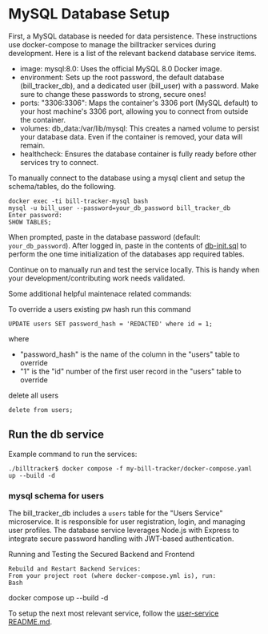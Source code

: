 # MySQL Database Setup

First, a MySQL database is needed for data persistence. These instructions use docker-compose to manage the billtracker services during development. Here is a list of the relevant backend database service items.

- image: mysql:8.0: Uses the official MySQL 8.0 Docker image.
- environment: Sets up the root password, the default database (bill_tracker_db), and a dedicated user (bill_user) with a password. Make sure to change these passwords to strong, secure ones!
- ports: "3306:3306": Maps the container's 3306 port (MySQL default) to your host machine's 3306 port, allowing you to connect from outside the container.
- volumes: db_data:/var/lib/mysql: This creates a named volume to persist your database data. Even if the container is removed, your data will remain.
- healthcheck: Ensures the database container is fully ready before other services try to connect.

To manually connect to the database using a mysql client and setup the schema/tables, do the following.
```
docker exec -ti bill-tracker-mysql bash
mysql -u bill_user --password=your_db_password bill_tracker_db
Enter password:
SHOW TABLES;
```
When prompted, paste in the database password (default: `your_db_password`). After logged in, paste in the contents of [db-init.sql](db-init.sql) to perform the one time initialization of the databases app required tables. 

Continue on to manually run and test the service locally. This is handy when your development/contributing work needs validated.

Some additional helpful maintenace related commands:

To override a users existing pw hash run this command
```
UPDATE users SET password_hash = 'REDACTED' where id = 1;
```
where
- "password_hash" is the name of the column in the "users" table to override
- "1" is the "id" number of the first user record in the "users" table to override

delete all users
```
delete from users;
```

## Run the db service

Example command to run the services:
```
./billtracker$ docker compose -f my-bill-tracker/docker-compose.yaml up --build -d
```

### mysql schema for users

The bill_tracker_db includes a `users` table for the "Users Service" microservice. It is responsible for user registration, login, and managing user profiles. The database service leverages Node.js with Express to integrate secure password handling with JWT-based authentication.


 Running and Testing the Secured Backend and Frontend

    Rebuild and Restart Backend Services:
    From your project root (where docker-compose.yml is), run:
    Bash

docker compose up --build -d

To setup the next most relevant service, follow the [user-service README.md](../user-service/README.md).





